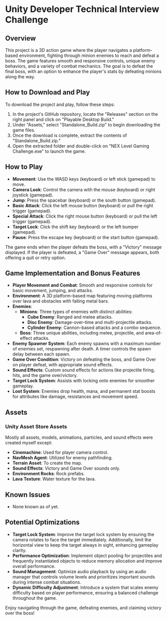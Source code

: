 # Unity Developer Technical Interview Challenge

## Overview
This project is a 3D action game where the player navigates a platform-based environment, fighting through minion enemies to reach and defeat a boss. The game features smooth and responsive controls, unique enemy behaviors, and a variety of combat mechanics. The goal is to defeat the final boss, with an option to enhance the player's stats by defeating minions along the way.

## How to Download and Play
To download the project and play, follow these steps:

1. In the project's GitHub repository, locate the "Releases" section on the right panel and click on "Playable Desktop Build."
2. Under "Assets," select "Standalone_Build.zip" to begin downloading the game files.
3. Once the download is complete, extract the contents of "Standalone_Build.zip."
4. Open the extracted folder and double-click on "NEX Level Gaming Challenge.exe" to launch the game.


## How to Play
- **Movement**: Use the WASD keys (keyboard) or left stick (gamepad) to move.
- **Camera Look**: Control the camera with the mouse (keyboard) or right joystick (gamepad).
- **Jump**: Press the spacebar (keyboard) or the south button (gamepad).
- **Basic Attack**: Click the left mouse button (keyboard) or pull the right trigger (gamepad).
- **Special Attack**: Click the right mouse button (keyboard) or pull the left trigger (gamepad).
- **Target Lock**: Click the shift key (keyboard) or the left bumper (gamepad).
- **Pause**: Press the escape key (keyboard) or the start button (gamepad).

The game ends when the player defeats the boss, with a "Victory" message displayed. If the player is defeated, a "Game Over" message appears, both offering a quit or retry option.

## Game Implementation and Bonus Features
- **Player Movement and Combat**: Smooth and responsive controls for basic movement, jumping, and attacks.
- **Environment**: A 3D platform-based map featuring moving platforms over lava and obstacles with falling metal bars.
- **Enemies**:
  - **Minions**: Three types of enemies with distinct abilities:
    - **Cube Enemy**: Ranged and melee attacks.
    - **Disc Enemy**: Damage-over-time and multi-projectile attacks.
    - **Cylinder Enemy**: Cannon-based attacks and a combo sequence.
  - **Boss**: Three unique abilities, including melee, projectile, and area-of-effect attacks.
- **Enemy Spawner System**: Each enemy spawns with a maximum number of enemies set, respawning after death. A timer controls the spawn delay between each spawn.
- **Game Over Condition**: Victory on defeating the boss, and Game Over on player defeat, with appropriate sound effects.
- **Sound Effects**: Custom sound effects for actions like projectile firing, hits, and the game over/victory.
- **Target Lock System**: Assists with locking onto enemies for smoother gameplay.
- **Loot System**: Enemies drop health, mana, and permanent stat boosts for attributes like damage, resistances and movement speed.

## Assets
### Unity Asset Store Assets
Mostly all assets, models, animations, particles, and sound effects were created myself except:
- **Cinemachine**: Used for player camera control.
- **NavMesh Agent**: Utilized for enemy pathfinding.
- **Terrain Asset**: To create the map.
- **Sound Effects**: Victory and Game Over sounds only.
- **Environment Rocks**: Rock prefabs.
- **Lava Texture**: Water texture for the lava.

## Known Issues
- None known as of yet.

## Potential Optimizations
- **Target Lock System**: Improve the target lock system by ensuring the camera rotates to face the target immediately. Additionally, limit the horizontal view to keep the target always in sight, enhancing gameplay clarity.
- **Performance Optimization**: Implement object pooling for projectiles and frequently instantiated objects to reduce memory allocation and improve overall performance.
- **Sound Management**: Optimize audio playback by using an audio manager that controls volume levels and prioritizes important sounds during intense combat situations.
- **Dynamic Difficulty Adjustment**: Introduce a system that scales enemy difficulty based on player performance, ensuring a balanced challenge throughout the game.


Enjoy navigating through the game, defeating enemies, and claiming victory over the boss!
